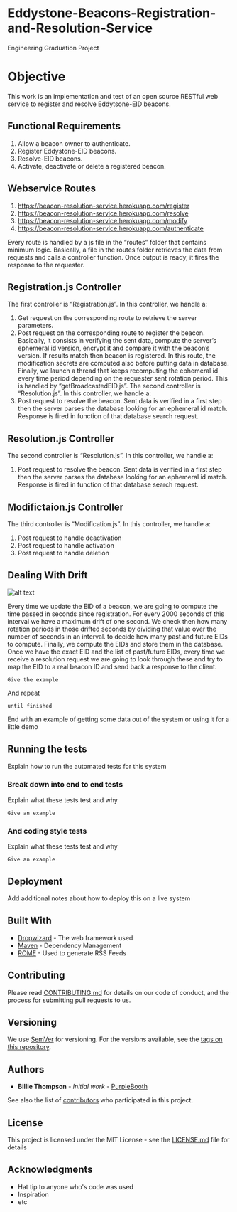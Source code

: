 # Eddystone-Beacons-Registration-and-Resolution-Service
Engineering Graduation Project


# Objective

This work is an implementation and test of an open source RESTful web service to register and
resolve Eddytsone-EID beacons.

## Functional Requirements

 1. Allow a beacon owner to authenticate.
 2. Register Eddystone-EID beacons.
 3. Resolve-EID beacons.
 4. Activate, deactivate or delete a registered beacon.


## Webservice Routes

1. https://beacon-resolution-service.herokuapp.com/register
2. https://beacon-resolution-service.herokuapp.com/resolve
3. https://beacon-resolution-service.herokuapp.com/modify
4. https://beacon-resolution-service.herokuapp.com/authenticate

Every route is handled by a js file in the “routes” folder that contains minimum logic.
Basically, a file in the routes folder retrieves the data from requests and calls a controller function.
Once output is ready, it fires the response to the requester.

## Registration.js Controller

The first controller is “Registration.js”. In this controller, we handle a:
1. Get request on the corresponding route to retrieve the server parameters.
2. Post request on the corresponding route to register the beacon. Basically, it consists in
verifying the sent data, compute the server’s ephemeral id version, encrypt it and compare
it with the beacon’s version. If results match then beacon is registered. In this route, the
modification secrets are computed also before putting data in database. Finally, we launch
a thread that keeps recomputing the ephemeral id every time period depending on the
requester sent rotation period. This is handled by “getBroadcastedEID.js”.
The second controller is “Resolution.js”. In this controller, we handle a:
3. Post request to resolve the beacon. Sent data is verified in a first step then the server parses
the database looking for an ephemeral id match. Response is fired in function of that
database search request.

## Resolution.js Controller

The second controller is “Resolution.js”. In this controller, we handle a:

1. Post request to resolve the beacon. Sent data is verified in a first step then the server parses
the database looking for an ephemeral id match. Response is fired in function of that
database search request.

## Modifictaion.js Controller

The third controller is “Modification.js”. In this controller, we handle a:
1. Post request to handle deactivation
2. Post request to handle activation
3. Post request to handle deletion



## Dealing With Drift

![alt text](https://drive.google.com/open?id=0BzILJAT_EtWcQjNFVUVfU0thY2c)


Every time we update the EID of a beacon, we are going to compute the time passed in seconds
since registration. For every 2000 seconds of this interval we have a maximum drift of one second.
We check then how many rotation periods in those drifted seconds by dividing that value over the
number of seconds in an interval. to decide how many past and future EIDs to compute. Finally,
we compute the EIDs and store them in the database.
Once we have the exact EID and the list of past/future EIDs, every time we receive a resolution
request we are going to look through these and try to map the EID to a real beacon ID and send
back a response to the client.


```
Give the example
```

And repeat

```
until finished
```

End with an example of getting some data out of the system or using it for a little demo

## Running the tests

Explain how to run the automated tests for this system

### Break down into end to end tests

Explain what these tests test and why

```
Give an example
```

### And coding style tests

Explain what these tests test and why

```
Give an example
```

## Deployment

Add additional notes about how to deploy this on a live system

## Built With

* [Dropwizard](http://www.dropwizard.io/1.0.2/docs/) - The web framework used
* [Maven](https://maven.apache.org/) - Dependency Management
* [ROME](https://rometools.github.io/rome/) - Used to generate RSS Feeds

## Contributing

Please read [CONTRIBUTING.md](https://gist.github.com/PurpleBooth/b24679402957c63ec426) for details on our code of conduct, and the process for submitting pull requests to us.

## Versioning

We use [SemVer](http://semver.org/) for versioning. For the versions available, see the [tags on this repository](https://github.com/your/project/tags). 

## Authors

* **Billie Thompson** - *Initial work* - [PurpleBooth](https://github.com/PurpleBooth)

See also the list of [contributors](https://github.com/your/project/contributors) who participated in this project.

## License

This project is licensed under the MIT License - see the [LICENSE.md](LICENSE.md) file for details

## Acknowledgments

* Hat tip to anyone who's code was used
* Inspiration
* etc


